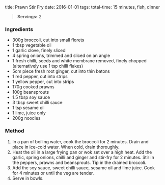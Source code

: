 title:  Prawn Stir Fry
date: 2016-01-01
tags: total-time: 15 minutes, fish, dinner

> **Servings:** 2 

### Ingredients

* 300g broccoli, cut into small florets
* 1 tbsp vegetable oil
* 1 garlic clove, finely sliced
* 4 spring onions, trimmed and sliced on an angle
* 1 fresh chilli, seeds and white membrane removed, finely chopped (alternatively use 1 tsp chilli flakes)
* 5cm piece fresh root ginger, cut into thin batons
* 1 red pepper, cut into strips
* 1 yellow pepper, cut into strips
* 170g cooked prawns
* 100g beansprouts
* 1.5 tbsp soy sauce
* 3 tbsp sweet chilli sauce
* 1 tsp sesame oil
* 1 lime, juice only
* 200g noodles

### Method

1. In a pan of boiling water, cook the broccoli for 2 minutes. Drain and place in ice-cold water. When cold, drain thoroughly.
2. Heat the oil in a large frying pan or wok set over a high heat. Add the garlic, spring onions, chilli and ginger and stir-fry for 2 minutes. Stir in the peppers, prawns and beansprouts. Tip in the drained broccoli.
3. Add the soy sauce, sweet chilli sauce, sesame oil and lime juice. Cook for 4 minutes or until the veg are tender.
4. Serve in bowls.
